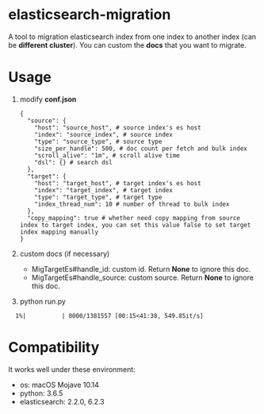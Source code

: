 # elasticsearch-migration
A tool to migration elasticsearch index from one index to another index (can be **different cluster**). You can custom the **docs** that you want to migrate.

# Usage

1. modify **conf.json**

   ```
   {
     "source": {
       "host": "source_host", # source index's es host
       "index": "source_index", # source index
       "type": "source_type", # source type
       "size_per_handle": 500, # doc count per fetch and bulk index
       "scroll_alive": "1m", # scroll alive time
       "dsl": {} # search dsl
     },
     "target": {
       "host": "target_host", # target index's es host
       "index": "target_index", # target index
       "type": "target_type", # target type
       "index_thread_num": 10 # number of thread to bulk index
     },
     "copy_mapping": true # whether need copy mapping from source index to target index, you can set this value false to set target index mapping manually
   }
   ```

2. custom docs (if necessary)
   * MigTargetEs#handle_id: custom id. Return **None** to ignore this doc.
   * MigTargetEs#handle_source: custom source. Return **None** to ignore this doc.

3. python run.py

```shell
  1%|          | 8000/1381557 [00:15<41:38, 549.85it/s]
```

# Compatibility

It works well under these environment:

* os: macOS Mojave 10.14
* python: 3.6.5
* elasticsearch: 2.2.0, 6.2.3

